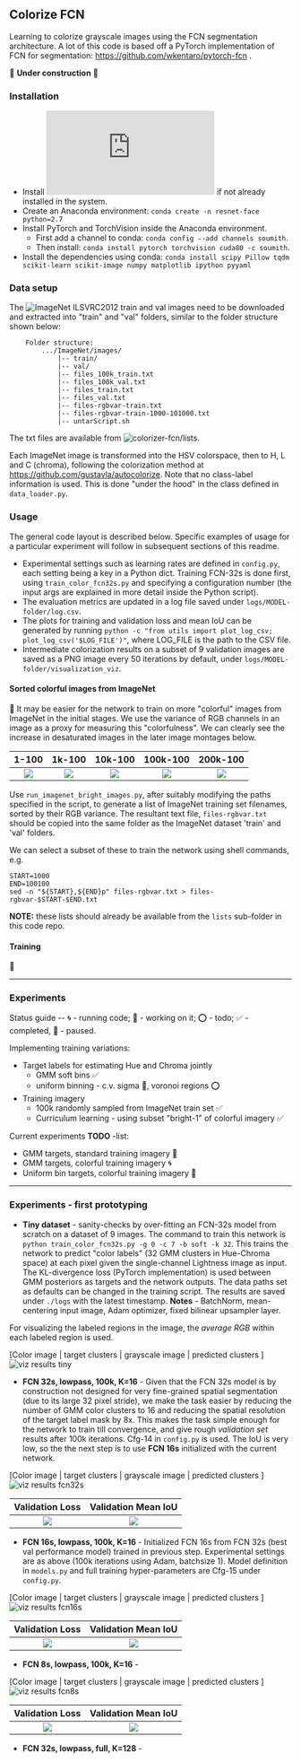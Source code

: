 ## Colorize FCN

Learning to colorize grayscale images using the FCN segmentation architecture. 
A lot of this code is based off a PyTorch implementation of FCN for segmentation: https://github.com/wkentaro/pytorch-fcn . 

:construction: **Under construction** :construction:


### Installation

* Install ![Anaconda](https://conda.io/docs/user-guide/install/linux.html) if not already installed in the system.
* Create an Anaconda environment: `conda create -n resnet-face python=2.7` 
* Install PyTorch and TorchVision inside the Anaconda environment. 
    * First add a channel to conda: `conda config --add channels soumith`. 
    * Then install: `conda install pytorch torchvision cuda80 -c soumith`.
* Install the dependencies using conda: `conda install scipy Pillow tqdm scikit-learn scikit-image numpy matplotlib ipython pyyaml`


### Data setup

The ![ImageNet](http://www.image-net.org/index) ILSVRC2012 train and val images need to be downloaded and extracted into "train" and "val" folders, similar to the folder structure shown below:

        Folder structure:
            .../ImageNet/images/
                |-- train/
                |-- val/
                |-- files_100k_train.txt
                |-- files_100k_val.txt
                |-- files_train.txt
                |-- files_val.txt
                |-- files-rgbvar-train.txt
                |-- files-rgbvar-train-1000-101000.txt
                |-- untarScript.sh

The txt files are available from ![colorizer-fcn/lists](lists). 

Each ImageNet image is transformed into the HSV colorspace, then to H, L and C (chroma), following the colorization method at https://github.com/gustavla/autocolorize. Note that no class-label information is used. This is done "under the hood" in the class defined in `data_loader.py`.


### Usage

The general code layout is described below. Specific examples of usage for a particular experiment will follow in subsequent sections of this readme.

* Experimental settings such as learning rates are defined in `config.py`, each setting being a key in a Python dict. Training FCN-32s is done first, using `train_color_fcn32s.py` and specifying a configuration number (the input args are explained in more detail inside the Python script).
* The evaluation metrics are updated in a log file saved under `logs/MODEL-folder/log.csv`. 
* The plots for training and validation loss and mean IoU can be generated by running `python -c "from utils import plot_log_csv; plot_log_csv('$LOG_FILE')"`, where LOG_FILE is the path to the CSV file.
* Intermediate colorization results on a subset of 9 validation images are saved as a PNG image every 50 iterations by default, under `logs/MODEL-folder/visualization_viz`. 


#### Sorted colorful images from ImageNet
:construction:
It may be easier for the network to train on more "colorful" images from ImageNet in the initial stages. We use the variance of RGB channels in an image as a proxy for measuring this "colorfulness". We can clearly see the increase in desaturated images in the later image montages below.

1-100 |   1k-100  | 10k-100  | 100k-100 | 200k-100 |
:----:|:---------:|:--------:|:--------:|:---------:
![](figures/montage-1-100.jpg)|  ![](figures/montage-1k-100.jpg) | ![](figures/montage-10k-100.jpg) | ![](figures/montage-100k-100.jpg) | ![](figures/montage-200k-100.jpg)

Use `run_imagenet_bright_images.py`, after suitably modifying the paths specified in the script, to generate a list of ImageNet training set filenames, sorted by their RGB variance. The resultant text file, `files-rgbvar.txt` should be copied into the same folder as the ImageNet dataset 'train' and 'val' folders.

We can select a subset of these to train the network using shell commands, e.g.

    START=1000
    END=100100
    sed -n "${START},${END}p" files-rgbvar.txt > files-rgbvar-$START-$END.txt

**NOTE:** these lists should already be available from the `lists` sub-folder in this code repo.


#### Training
:construction:

---


### Experiments

Status guide -- :cyclone: - running code; :wrench: - working on it; :o: - todo; :white_check_mark: - completed, :black_square_button: - paused.

Implementing training variations:
* Target labels for estimating Hue and Chroma jointly
    - GMM soft bins :white_check_mark:
    - uniform binning - c.v. sigma :wrench:, voronoi regions :o:
* Training imagery
    -  100k randomly sampled from ImageNet train set :white_check_mark:
    -  Curriculum learning - using subset "bright-1" of colorful imagery :white_check_mark:

Current experiments **TODO** -list:
- GMM targets, standard training imagery :black_square_button:
- GMM targets, colorful training imagery :cyclone:
- Uniform bin targets, colorful training imagery :wrench:

---

### Experiments - first prototyping

* **Tiny dataset** - sanity-checks by over-fitting an FCN-32s model from scratch on a dataset of 9 images. The command to train this network is `python train_color_fcn32s.py -g 0 -c 7 -b soft -k 32`. This trains the network to predict "color labels" (32 GMM clusters in Hue-Chroma space) at each pixel given the single-channel Lightness image as input. The KL-divergence loss (PyTorch implementation) is used between GMM posteriors as targets and the network outputs. The data paths set as defaults  can be changed in the training script. The results are saved under `./logs` with the latest timestamp. **Notes** - BatchNorm, mean-centering input image,  Adam optimizer, fixed bilinear upsampler layer. 

For visualizing the labeled regions in the image, the _average RGB_ within each labeled region is used. 

[Color image | target clusters | grayscale image | predicted clusters ]
![viz results tiny](figures/fcn32s-tiny-iter1000.jpg)


* **FCN 32s, lowpass, 100k, K=16** - Given that the FCN 32s model is by construction not designed for very fine-grained spatial segmentation (due to its large 32 pixel stride), we make the task easier by reducing the number of GMM color clusters to 16 and reducing the spatial resolution of the target label mask by 8x. This makes the task simple enough for the network to train till convergence, and give rough _validation set_ results after 100k iterations. Cfg-14 in `config.py` is used. The IoU is very low, so the the next step is to use **FCN 16s** initialized with the current network.

[Color image | target clusters | grayscale image | predicted clusters ]
![viz results fcn32s](figures/fcn32s_14_iter100000.jpg)

Validation Loss                       |  Validation Mean IoU
:------------------------------------:|:---------------------------------:
![](figures/fcn32s_c14_val_loss.png)  |  ![](figures/fcn32s_c14_val_mean_iou.png)


* **FCN 16s, lowpass, 100k, K=16** - Initialized FCN 16s from FCN 32s (best val performance model) trained in previous step. Experimental settings are as above (100k iterations using Adam, batchsize 1). Model definition in `models.py` and full training hyper-parameters are Cfg-15 under `config.py`. 

[Color image | target clusters | grayscale image | predicted clusters ]
![viz results fcn16s](figures/fcn16s_c15_iter99950.jpg)

Validation Loss                       |  Validation Mean IoU
:------------------------------------:|:---------------------------------:
![](figures/fcn16s_c15_val_loss.png)  |  ![](figures/fcn16s_c15_val_mean_iou.png)


* **FCN 8s, lowpass, 100k, K=16** -

[Color image | target clusters | grayscale image | predicted clusters ]
![viz results fcn8s](figures/fcn8s_c18_iter99750.jpg)

Validation Loss                       |  Validation Mean IoU
:------------------------------------:|:---------------------------------:
![](figures/fcn8s_c18_val_loss.png)  |  ![](figures/fcn8s_c18_val_mean_iou.png)



* **FCN 32s, lowpass, full, K=128** -
